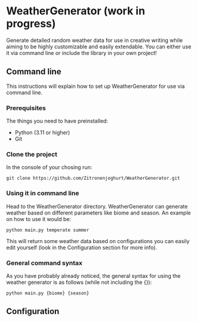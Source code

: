 # WeatherGenerator (work in progress)
Generate detailed random weather data for use in creative writing while aiming to be highly customizable and easily extendable. You can either use it via command line or include the library in your own project!

## Command line
This instructions will explain how to set up WeatherGenerator for use via command line.

### Prerequisites
The things you need to have preinstalled:
- Python (3.11 or higher)
- Git

### Clone the project
In the console of your chosing run:
```
git clone https://github.com/Zitronenjoghurt/WeatherGenerator.git
```

### Using it in command line
Head to the WeatherGenerator directory. WeatherGenerator can generate weather based on different parameters like biome and season. An example on how to use it would be:
```
python main.py temperate summer
```
This will return some weather data based on configurations you can easily edit yourself (look in the Configuration section for more info).

### General command syntax
As you have probably already noticed, the general syntax for using the weather generator is as follows (while not including the {}):
```
python main.py {biome} {season}
```

## Configuration